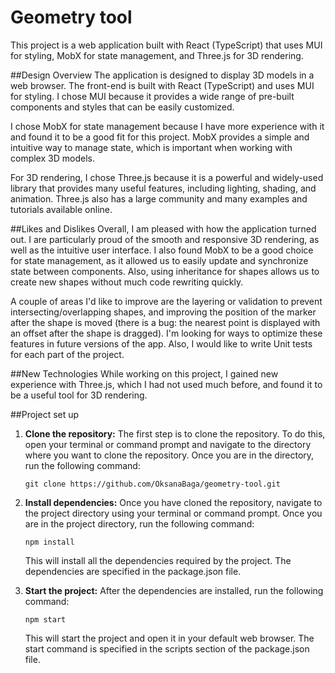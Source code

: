 # Geometry tool
This project is a web application built with React (TypeScript) that uses MUI for styling, MobX for state management, and Three.js for 3D rendering.

##Design Overview
The application is designed to display 3D models in a web browser. The front-end is built with React (TypeScript) and uses MUI for styling. I chose MUI because it provides a wide range of pre-built components and styles that can be easily customized.

I chose MobX for state management because I have more experience with it and found it to be a good fit for this project. MobX provides a simple and intuitive way to manage state, which is important when working with complex 3D models.

For 3D rendering, I chose Three.js because it is a powerful and widely-used library that provides many useful features, including lighting, shading, and animation. Three.js also has a large community and many examples and tutorials available online.

##Likes and Dislikes
Overall, I am pleased with how the application turned out. I are particularly proud of the smooth and responsive 3D rendering, as well as the intuitive user interface. I also found MobX to be a good choice for state management, as it allowed us to easily update and synchronize state between components.
Also, using inheritance for shapes allows us to create new shapes without much code rewriting quickly.

A couple of areas I'd like to improve are the layering or validation to prevent intersecting/overlapping shapes, and improving the position of the marker after the shape is moved (there is a bug: the nearest point is displayed with an offset after the shape is dragged). I'm looking for ways to optimize these features in future versions of the app.  Also, I would like to write Unit tests for each part of the project.

##New Technologies
While working on this project, I gained new experience with Three.js, which I had not used much before, and found it to be a useful tool for 3D rendering.

##Project set up

1. **Clone the repository:** The first step is to clone the repository. To do this, open your terminal or command prompt and navigate to the directory where you want to clone the repository. Once you are in the directory, run the following command:

    ```
    git clone https://github.com/OksanaBaga/geometry-tool.git
    ```

2. **Install dependencies:** Once you have cloned the repository, navigate to the project directory using your terminal or command prompt. Once you are in the project directory, run the following command:

    ```
    npm install
    ```
    This will install all the dependencies required by the project. The dependencies are specified in the package.json file.


3. **Start the project:** After the dependencies are installed, run the following command:

    ```
    npm start
    ```
    This will start the project and open it in your default web browser. The start command is specified in the scripts section of the package.json file.
